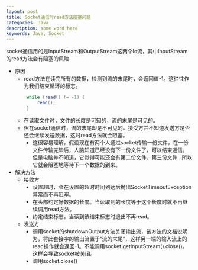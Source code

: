```yaml
---
layout: post
title: Socket通信时read方法阻塞问题
categories: Java
description: some word here
keywords: Java, Socket
---
```


socket通信用的是InputStream和OutputStream这两个Io流，其中InputStream的read方法会有阻塞的风险

- 原因
	- read方法在读完所有的数据，检测到流的末尾时，会返回值-1。这往往作为我们结束循环的标志。
	   ```java
		while (read() != -1) {
			read();
		}
	   ```
	- 在读取文件时，文件的长度是可知的，流的末尾是可见的。
	- 但在socket通信时，流的末尾却是不可见的。接受方并不知道发送方是否还会继续发送数据，这时read方法就会阻塞。
		- 这很容易理解，假设现在有两个人通过socket传输一份文件，在一份文件传输完毕后，人脑知道已经没有下一份文件了，可以结束通信。但是电脑并不知道，它觉得可能还会有第二份文件、第三份文件...所以它就会阻塞地等待下一个数据的到来。
- 解决方法
	- 接收方
		- 设置超时，会在设置的超时时间到达后抛出SocketTimeoutException异常而不再阻塞。
		- 在头部约定好数据的长度。当读取到的长度等于这个长度时就不再继续调用read方法。
		- 约定结束标志，当读到该结束标志时退出不再read。
	- 发送方
		- 调用socket的shutdownOutput方法关闭输出流，该方法的文档说明为，将此套接字的输出流置于“流的末尾”，这样另一端的输入流上的read操作就会返回-1。不能调用socket.getInputStream().close()。这样会导致socket被关闭。
		- 调用socket.close()